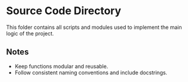 # Source Code Directory

This folder contains all scripts and modules used to implement the main logic of the project.

## Notes
- Keep functions modular and reusable.
- Follow consistent naming conventions and include docstrings.
